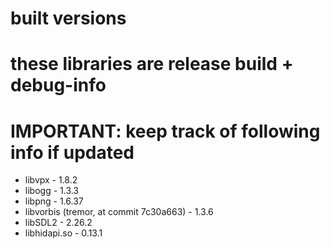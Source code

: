 # built versions
# these libraries are release build + debug-info
# IMPORTANT: keep track of following info if updated
* libvpx - 1.8.2
* libogg - 1.3.3
* libpng - 1.6.37
* libvorbis (tremor, at commit 7c30a663) - 1.3.6
* libSDL2 - 2.26.2
* libhidapi.so - 0.13.1